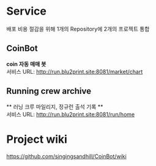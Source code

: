 # Service
배포 비용 절감을 위해 1개의 Repository에 2개의 프로젝트 통합
## CoinBot
**coin 자동 매매 봇** <br/>
서비스 URL: http://run.blu2print.site:8081/market/chart
## Running crew archive
** 러닝 크루 마일리지, 정규런 출석 기록 **
<br/>
서비스 URL: http://run.blu2print.site:8081/run/home

# Project wiki
https://github.com/singingsandhill/CoinBot/wiki
